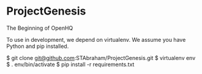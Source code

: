 # ProjectGenesis
The Beginning of OpenHQ

To use in development, we depend on virtualenv. We assume you have Python and pip installed.

$ git clone git@github.com:STAbraham/ProjectGenesis.git
$ virtualenv env
$ . env/bin/activate
$ pip install -r requirements.txt

